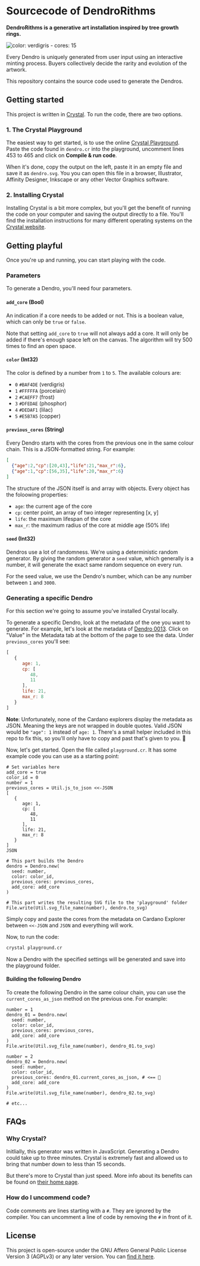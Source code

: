 # Sourcecode of DendroRithms

**DendroRithms is a generative art installation inspired by tree growth rings.**

![color: verdigris - cores: 15](images/dr-verdigris.png)

Every Dendro is uniquely generated from user input using an interactive minting
process. Buyers collectively decide the rarity and evolution of the artwork.

This repository contains the source code used to generate the Dendros.

## Getting started
This project is written in [Crystal](https://crystal-lang.org/). To run the
code, there are two options.

### 1. The Crystal Playground
The easiest way to get started, is to use the online
[Crystal Playground](https://play.crystal-lang.org/#/cr). Paste the code found
in `dendro.cr` into the playground, uncomment lines 453 to 465 and click on
**Compile & run code**.

When it's done, copy the output on the left, paste it in
an empty file and save it as `dendro.svg`. You you can open this file in a
browser, Illustrator, Affinity Designer, Inkscape or any other Vector Graphics
software.

### 2. Installing Crystal
Installing Crystal is a bit more complex, but you'll get the benefit of running 
the code on your computer and saving the output directly to a file. You'll find
the installation instructions for many different operating systems on the
[Crystal website](https://crystal-lang.org/install/).

## Getting playful
Once you're up and running, you can start playing with the code.

### Parameters
To generate a Dendro, you'll need four parameters.

#### `add_core` (Bool)
An indication if a core needs to be added or not. This is a boolean value, which
can only be `true` or `false`.

Note that setting `add_core` to `true` will not always add a core. It will only
be added if there's enough space left on the canvas. The algorithm will try 500
times to find an open space.

#### `color` (Int32)
The color is defined by a number from `1` to `5`. The available colours are:
- `0` `#BAF4DE` (verdigris)
- `1` `#FFFFFA` (porcelain)
- `2` `#CAEFF7` (frost)
- `3` `#DFEDAE` (phosphor)
- `4` `#DEDAF1` (lilac)
- `5` `#E5B7A5` (copper)

#### `previous_cores` (String)
Every Dendro starts with the cores from the previous one in the same colour
chain. This is a JSON-formatted string. For example:

```json
[
  {"age":2,"cp":[20,43],"life":21,"max_r":6},
  {"age":1,"cp":[56,35],"life":20,"max_r":6}
]
```

The structure of the JSON itself is and array with objects. Every object has the
foloowing properties:

- `age`: the current age of the core
- `cp`: center point, an array of two integer representing [x, y]
- `life`: the maximum lifespan of the core
- `max_r`: the maximum radius of the core at middle age (50% life)

#### `seed` (Int32)
Dendros use a lot of randomness. We're using a deterministic random generator.
By giving the random generator a `seed` value, which generally is a number, it 
will generate the exact same random sequence on every run.

For the seed value, we use the Dendro's number, which can be any number between
`1` and `3000`.

### Generating a specific Dendro
For this section we're going to assume you've installed Crystal locally.

To generate a specific Dendro, look at the metadata of the one you want to
generate. For example, let's look at the metadata of [Dendro
0013](https://cardanoscan.io/transaction/2ae4c61ba19dd58fba4f32dfb446df80582f1ee0386af99c612f7ea52c67b3e5?tab=metadata).
Click on "Value" in the Metadata tab at the bottom of the page to see the data.
Under `previous_cores` you'll see:

```js
[
   {
      age: 1,
      cp: [
         48,
         11
      ],
      life: 21,
      max_r: 8
   }
]
```

**Note**: Unfortunately, none of the Cardano explorers display the metadata as
JSON. Meaning the keys are not wrapped in double quotes. Valid JSON would be
`"age": 1` instead of `age: 1`. There's a small helper included in this repo to
fix this, so you'll only have to copy and past that's given to you. 🎉️

Now, let's get started. Open the file called `playground.cr`. It has some
example code you can use as a starting point:

```cr
# Set variables here
add_core = true
color_id = 0
number = 1
previous_cores = Util.js_to_json <<-JSON
[
   {
      age: 1,
      cp: [
         48,
         11
      ],
      life: 21,
      max_r: 8
   }
]
JSON

# This part builds the Dendro
dendro = Dendro.new(
  seed: number,
  color: color_id,
  previous_cores: previous_cores,
  add_core: add_core
)

# This part writes the resulting SVG file to the 'playground' folder
File.write(Util.svg_file_name(number), dendro.to_svg)
```

Simply copy and paste the cores from the metadata on Cardano Explorer between
`<<-JSON` and `JSON` and everything will work.

Now, to run the code:

```sh
crystal playground.cr
```

Now a Dendro with the specified settings will be generated and save into the 
playground folder.

#### Building the following Dendro
To create the following Dendro in the same colour chain, you can use the 
`current_cores_as_json` method on the previous one. For example:


```cr
number = 1
dendro_01 = Dendro.new(
  seed: number,
  color: color_id,
  previous_cores: previous_cores,
  add_core: add_core
)
File.write(Util.svg_file_name(number), dendro_01.to_svg)

number = 2
dendro_02 = Dendro.new(
  seed: number,
  color: color_id,
  previous_cores: dendro_01.current_cores_as_json, # <== 👀️
  add_core: add_core
)
File.write(Util.svg_file_name(number), dendro_02.to_svg)

# etc...
```

## FAQs

### Why Crystal?
Initlially, this generator was written in JavaScript. Generating a Dendro
could take up to three minutes. Crystal is extremely fast and allowed us to
bring that number down to less than 15 seconds.

But there's more to Crystal than just speed. More info about its benefits can be
found on [their home page](https://crystal-lang.org/).

### How do I uncommend code?
Code comments are lines starting with a `#`. They are ignored by the compiler.
You can uncomment a line of code by removing the `#` in front of it. 

## License
This project is open-source under the GNU Affero General Public License Version
3 (AGPLv3) or any later version. You can [find it here](LICENSE.md).

